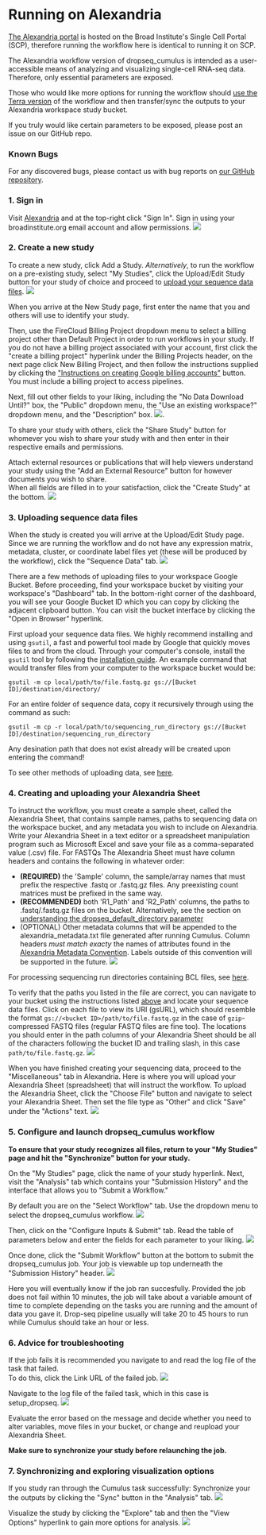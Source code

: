 # Running on Alexandria

[The Alexandria portal](https://singlecell.broadinstitute.org/single_cell?scpbr=the-alexandria-project) is hosted on the Broad Institute's Single Cell Portal (SCP), therefore running the workflow here is identical to running it on SCP.
  
The Alexandria workflow version of dropseq_cumulus is intended as a user-accessible means of analyzing and visualizing single-cell RNA-seq data. Therefore, only essential parameters are exposed.  
  
Those who would like more options for running the workflow should [use the Terra version](terra) of the workflow and then transfer/sync the outputs to your Alexandria workspace study bucket.  
  
If you truly would like certain parameters to be exposed, please post an issue on our GitHub repo.

### Known Bugs

For any discovered bugs, please contact us with bug reports on [our GitHub repository](https://github.com/ShalekLab/alexandria).

### 1. Sign in
Visit [Alexandria](https://singlecell.broadinstitute.org/single_cell?scpbr=the-alexandria-project) and at the top-right click "Sign In". Sign in using your broadinstitute.org email account and allow permissions.
![](imgs/alexandria/sign_in.png)
  
### 2. Create a new study
To create a new study, click Add a Study. *Alternatively*, to run the workflow on a pre-existing study, select "My Studies", click the Upload/Edit Study button for your study of choice and proceed to [upload your sequence data files](alexandria.html#creating-and-uploading-your-alexandria-sheet).
![](imgs/alexandria/add_study.png)
  
When you arrive at the New Study page, first enter the name that you and others will use to identify your study.  
  
Then, use the FireCloud Billing Project dropdown menu to select a billing project other than Default Project in order to run workflows in your study. If you do not have a billing project associated with your account, first click the "create a billing project" hyperlink under the Billing Projects header, on the next page click New Billing Project, and then follow the instructions supplied by clicking the ["Instructions on creating Google billing accounts"](https://software.broadinstitute.org/firecloud/documentation/article?id=9762) button. You must include a billing project to access pipelines.  
  
Next, fill out other fields to your liking, including the "No Data Download Until?" box, the "Public" dropdown menu, the "Use an existing workspace?" dropdown menu, and the "Description" box. 
![](imgs/alexandria/new_study1.png).

To share your study with others, click the "Share Study" button for whomever you wish to share your study with and then enter in their respective emails and permissions.  
  
Attach external resources or publications that will help viewers understand your study using the "Add an External Resource" button for however documents you wish to share.  
When all fields are filled in to your satisfaction, click the "Create Study" at the bottom.
![](imgs/alexandria/new_study2.png)
  
### 3. Uploading sequence data files
When the study is created you will arrive at the Upload/Edit Study page. Since we are running the workflow and do not have any expression matrix, metadata, cluster, or coordinate label files yet (these will be produced by the workflow), click the "Sequence Data" tab.
![](imgs/alexandria/sequence_data1.png)
  
There are a few methods of uploading files to your workspace Google Bucket. Before proceeding, find your workspace bucket by visiting your workspace's "Dashboard" tab. In the bottom-right corner of the dashboard, you will see your Google Bucket ID which you can copy by clicking the adjacent clipboard button. You can visit the bucket interface by clicking the "Open in Browser" hyperlink.
 
First upload your sequence data files. We highly recommend installing and using `gsutil`, a fast and powerful tool made by Google that quickly moves files to and from the cloud. Through your computer's console, install the `gsutil` tool by following the [installation guide](https://cloud.google.com/storage/docs/gsutil_install). An example command that would transfer files from your computer to the workspace bucket would be:  
```
gsutil -m cp local/path/to/file.fastq.gz gs://[Bucket ID]/destination/directory/
```  
For an entire folder of sequence data, copy it recursively through using the command as such:  
```
gsutil -m cp -r local/path/to/sequencing_run_directory gs://[Bucket ID]/destination/sequencing_run_directory
```   
Any desination path that does not exist already will be created upon entering the command!
  
To see other methods of uploading data, see [here](data_upload).  

### 4. Creating and uploading your Alexandria Sheet
  
To instruct the workflow, you must create a sample sheet, called the Alexandria Sheet, that contains sample names, paths to sequencing data on the workspace bucket, and any metadata you wish to include on Alexandria. Write your Alexandria Sheet in a text editor or a spreadsheet manipulation program such as Microsoft Excel and save your file as a comma-separated value (.csv) file. For FASTQs The Alexandria Sheet must have column headers and contains the following in whatever order:

* **(REQUIRED)** the 'Sample' column, the sample/array names that must prefix the respective .fastq or .fastq.gz files. Any preexisting count matrices must be prefixed in the same way.
* **(RECOMMENDED)** both 'R1_Path' and 'R2_Path' columns, the paths to .fastq/.fastq.gz files on the bucket. Alternatively, see the section on [understanding the dropseq_default_directory parameter](dropseq_cumulus.html#understanding-the-dropseq-default-directory-parameter)  
* (OPTIONAL) Other metadata columns that will be appended to the alexandria_metadata.txt file generated after running Cumulus. Column headers _must match exacty_ the names of attributes found in the [Alexandria Metadata Convention](metadata). Labels outside of this convention will be supported in the future.
![](imgs/csv.png)
  
For processing sequencing run directories containing BCL files, see [here](dropseq_cumulus.html#formatting-your-alexandria-sheet-for-bcl2fastq).
  
To verify that the paths you listed in the file are correct, you can navigate to your bucket using the instructions listed [above](alexandria.html#uploading-sequence-data-files) and locate your sequence data files. Click on each file to view its URI (gsURL), which should resemble the format `gs://<bucket ID>/path/to/file.fastq.gz` in the case of `gzip`-compressed FASTQ files (regular FASTQ files are fine too). The locations you should enter in the path columns of your Alexandria Sheet should be all of the characters following the bucket ID and trailing slash, in this case `path/to/file.fastq.gz`. 
![](imgs/scp/bucket2.png)
  
When you have finished creating your sequencing data, proceed to the "Miscellaneous" tab in Alexandria. Here is where you will upload your Alexandria Sheet (spreadsheet) that will instruct the workflow. 
To upload the Alexandria Sheet, click the "Choose File" button and navigate to select your Alexandria Sheet. Then set the file type as "Other" and click "Save" under the "Actions" text.
![](imgs/alexandria/miscellaneous.png)
  
### 5. Configure and launch dropseq_cumulus workflow
**To ensure that your study recognizes all files, return to your "My Studies" page and hit the "Synchronize" button for your study.**
  
On the "My Studies" page, click the name of your study hyperlink. Next, visit the "Analysis" tab which contains your "Submission History" and the interface that allows you to "Submit a Workflow."  

By default you are on the "Select Workflow" tab. Use the dropdown menu to select the dropseq_cumulus workflow.
![](imgs/alexandria/analysis.png)

Then, click on the "Configure Inputs & Submit" tab. Read the table of parameters below and enter the fields for each parameter to your liking. ![](imgs/alexandria/configuration.png)
  
Once done, click the "Submit Workflow" button at the bottom to submit the dropseq_cumulus job. Your job is viewable up top underneath the "Submission History" header.
![](imgs/alexandria/submission_history.png)

Here you will eventually know if the job ran succesfully. Provided the job does not fail within 10 minutes, the job will take about a variable amount of time to complete depending on the tasks you are running and the amount of data you gave it. Drop-seq pipeline usually will take 20 to 45 hours to run while Cumulus should take an hour or less.

### 6. Advice for troubleshooting
If the job fails it is recommended you navigate to and read the log file of the task that failed.  
To do this, click the Link URL of the failed job.
![](imgs/alexandria/troubleshooting.png)
  
Navigate to the log file of the failed task, which in this case is setup_dropseq.
![](imgs/scp/fail2.png)

Evaluate the error based on the message and decide whether you need to alter variables, move files in your bucket, or change and reupload your Alexandria Sheet. 

**Make sure to synchronize your study before relaunching the job.**

### 7. Synchronizing and exploring visualization options
If you study ran through the Cumulus task successfully: 
Synchronize your the outputs by clicking the "Sync" button in the "Analysis" tab. 
![](imgs/alexandria/sync_outputs.png)
  
Visualize the study by clicking the "Explore" tab and then the "View Options" hyperlink to gain more options for analysis.
![](imgs/alexandria/visualization.png)